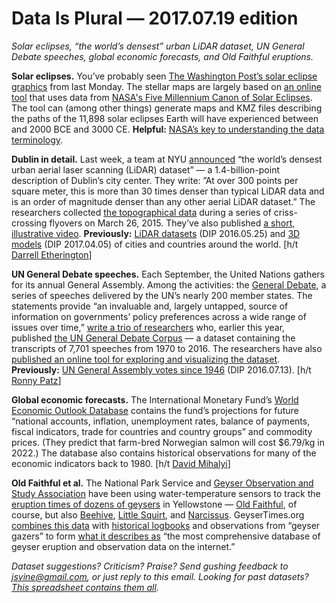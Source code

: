 Data Is Plural — 2017.07.19 edition
===================================

*Solar eclipses, “the world’s densest” urban LiDAR dataset, UN General Debate speeches, global economic forecasts, and Old Faithful eruptions.*


__Solar eclipses.__ You’ve probably seen [The Washington Post’s solar eclipse graphics](https://www.washingtonpost.com/graphics/national/eclipse/) from last Monday. The stellar maps are largely based on [an online tool](http://xjubier.free.fr/en/site_pages/solar_eclipses/5MCSE/xSE_Five_Millennium_Canon.html) that uses data from [NASA's Five Millennium Canon of Solar Eclipses](https://eclipse.gsfc.nasa.gov/SEpubs/5MCSE.html). The tool can (among other things) generate maps and KMZ files describing the paths of the 11,898 solar eclipses Earth will have experienced between and 2000 BCE and 3000 CE. __Helpful:__ [NASA’s key to understanding the data terminology](https://eclipse.gsfc.nasa.gov/SEcat5/SEcatkey.html).


__Dublin in detail.__ Last week, a team at NYU [announced](http://cusp.nyu.edu/press-release/nyu-center-urban-science-progress-professor-releases-worlds-densest-urban-aerial-laser-scanning-dataset/) “the world’s densest urban aerial laser scanning (LiDAR) dataset” — a 1.4-billion-point description of Dublin’s city center. They write: ”At over 300 points per square meter, this is more than 30 times denser than typical LiDAR data and is an order of magnitude denser than any other aerial LiDAR dataset.” The researchers collected [the topographical data](https://geo.nyu.edu/catalog/nyu_2451_38684) during a series of criss-crossing flyovers on March 26, 2015. They’ve also published [a short, illustrative video](https://www.youtube.com/watch?v=qEi2Wo7Bcuk). __Previously:__ [LiDAR datasets](https://www.data-is-plural.com/archive/2016-05-25-edition) (DIP 2016.05.25) and [3D models](https://www.data-is-plural.com/archive/2017-04-05-edition) (DIP 2017.04.05) of cities and countries around the world. [h/t [Darrell Etherington](https://techcrunch.com/2017/07/12/nyu-releases-the-largest-lidar-dataset-ever-to-help-urban-development/)]


__UN General Debate speeches.__ Each September, the United Nations gathers for its annual General Assembly. Among the activities: the [General Debate](https://gadebate.un.org/en), a series of speeches delivered by the UN’s nearly 200 member states. The statements provide “an invaluable and, largely untapped, source of information on governments’ policy preferences across a wide range of issues over time,” [write a trio of researchers](http://www.smikhaylov.net/wp-content/uploads/2017/04/UNGDC_RAP_Final.pdf) who, earlier this year, published [the UN General Debate Corpus](https://dataverse.harvard.edu/dataset.xhtml?persistentId=doi:10.7910/DVN/0TJX8Y) — a dataset containing the transcripts of 7,701 speeches from 1970 to 2016. The researchers have also [published an online tool for exploring and visualizing the dataset](http://ungd.smikhaylov.net/). __Previously:__ [UN General Assembly votes since 1946](https://www.data-is-plural.com/archive/2016-07-13-edition) (DIP 2016.07.13). [h/t [Ronny Patz](https://twitter.com/ronpatz/status/883052266567208960)]


__Global economic forecasts.__ The International Monetary Fund’s [World Economic Outlook Database](https://www.imf.org/external/pubs/ft/weo/2017/01/weodata/index.aspx) contains the fund’s projections for future “national accounts, inflation, unemployment rates, balance of payments, fiscal indicators, trade for countries and country groups” and commodity prices. (They predict that farm-bred Norwegian salmon will cost $6.79/kg in 2022.) The database also contains historical observations for many of the economic indicators back to 1980. [h/t [David Mihalyi](https://twitter.com/davidmihalyi/status/869562784186544128)]


__Old Faithful et al.__ The National Park Service and [Geyser Observation and Study Association](http://www.gosa.org/about.aspx) have been using water-temperature sensors to track the [eruption times of dozens of geysers](http://geyserstudy.org/electronicsummary.aspx%20) in Yellowstone — [Old Faithful](http://www.geyserstudy.org/geyser.aspx?pGeyserNo=OLDFAITHFUL), of course, but also [Beehive](http://www.geyserstudy.org/geyser.aspx?pGeyserNo=BEEHIVE), [Little Squirt](http://www.gosa.org/geyser.aspx?pGeyserNo=LITTLESQUIRT), and [Narcissus](http://geyserstudy.org/geyser.aspx?pGeyserNo=NARCISSUS). GeyserTimes.org [combines this data](http://geysertimes.org/data.php) with [historical logbooks](http://www.geyserstudy.org/ofvclogs.aspx) and observations from “geyser gazers” to form [what it describes as](http://geysertimes.org/about.php) “the most comprehensive database of geyser eruption and observation data on the internet.”


*Dataset suggestions? Criticism? Praise? Send gushing feedback to <jsvine@gmail.com>, or just reply to this email. Looking for past datasets? [This spreadsheet contains them all](https://docs.google.com/spreadsheets/d/1wZhPLMCHKJvwOkP4juclhjFgqIY8fQFMemwKL2c64vk).*
